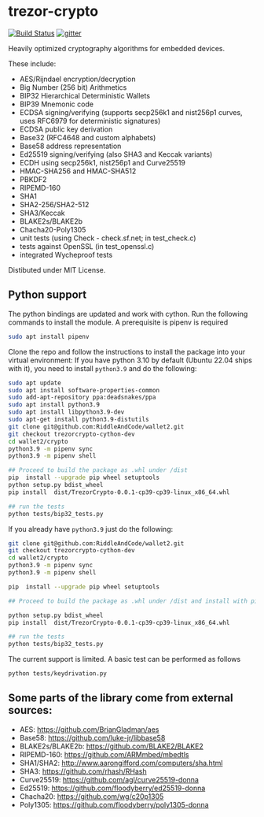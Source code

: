 # trezor-crypto

[![Build Status](https://travis-ci.org/trezor/trezor-crypto.svg?branch=master)](https://travis-ci.org/trezor/trezor-crypto) [![gitter](https://badges.gitter.im/trezor/community.svg)](https://gitter.im/trezor/community)

Heavily optimized cryptography algorithms for embedded devices.

These include:
- AES/Rijndael encryption/decryption
- Big Number (256 bit) Arithmetics
- BIP32 Hierarchical Deterministic Wallets
- BIP39 Mnemonic code
- ECDSA signing/verifying (supports secp256k1 and nist256p1 curves,
  uses RFC6979 for deterministic signatures)
- ECDSA public key derivation
- Base32 (RFC4648 and custom alphabets)
- Base58 address representation
- Ed25519 signing/verifying (also SHA3 and Keccak variants)
- ECDH using secp256k1, nist256p1 and Curve25519
- HMAC-SHA256 and HMAC-SHA512
- PBKDF2
- RIPEMD-160
- SHA1
- SHA2-256/SHA2-512
- SHA3/Keccak
- BLAKE2s/BLAKE2b
- Chacha20-Poly1305
- unit tests (using Check - check.sf.net; in test_check.c)
- tests against OpenSSL (in test_openssl.c)
- integrated Wycheproof tests

Distibuted under MIT License.

## Python support

The python bindings are updated and work with cython. Run the following commands to install the module. 
A prerequisite is pipenv is required

```bash
sudo apt install pipenv
```

Clone the repo and follow the instructions to install the package into your virtual environment:
If you have python 3.10 by default (Ubuntu 22.04 ships with it), you need to install ``python3.9`` and do the following:
```bash
sudo apt update
sudo apt install software-properties-common
sudo add-apt-repository ppa:deadsnakes/ppa
sudo apt install python3.9
sudo apt install libpython3.9-dev
sudo apt-get install python3.9-distutils
git clone git@github.com:RiddleAndCode/wallet2.git
git checkout trezorcrypto-cython-dev
cd wallet2/crypto
python3.9 -m pipenv sync
python3.9 -m pipenv shell

## Proceed to build the package as .whl under /dist
pip  install --upgrade pip wheel setuptools
python setup.py bdist_wheel
pip install  dist/TrezorCrypto-0.0.1-cp39-cp39-linux_x86_64.whl 

## run the tests
python tests/bip32_tests.py 
```

If you already have `python3.9` just do the following:
```bash
git clone git@github.com:RiddleAndCode/wallet2.git
git checkout trezorcrypto-cython-dev
cd wallet2/crypto
python3.9 -m pipenv sync
python3.9 -m pipenv shell

pip  install --upgrade pip wheel setuptools

## Proceed to build the package as .whl under /dist and install with pip later on

python setup.py bdist_wheel
pip install  dist/TrezorCrypto-0.0.1-cp39-cp39-linux_x86_64.whl 

## run the tests
python tests/bip32_tests.py

```
The current support is limited. A basic test can be performed as follows
```bash
python tests/keydrivation.py
```



## Some parts of the library come from external sources:

- AES: https://github.com/BrianGladman/aes
- Base58: https://github.com/luke-jr/libbase58
- BLAKE2s/BLAKE2b: https://github.com/BLAKE2/BLAKE2
- RIPEMD-160: https://github.com/ARMmbed/mbedtls
- SHA1/SHA2: http://www.aarongifford.com/computers/sha.html
- SHA3: https://github.com/rhash/RHash
- Curve25519: https://github.com/agl/curve25519-donna
- Ed25519: https://github.com/floodyberry/ed25519-donna
- Chacha20: https://github.com/wg/c20p1305
- Poly1305: https://github.com/floodyberry/poly1305-donna
